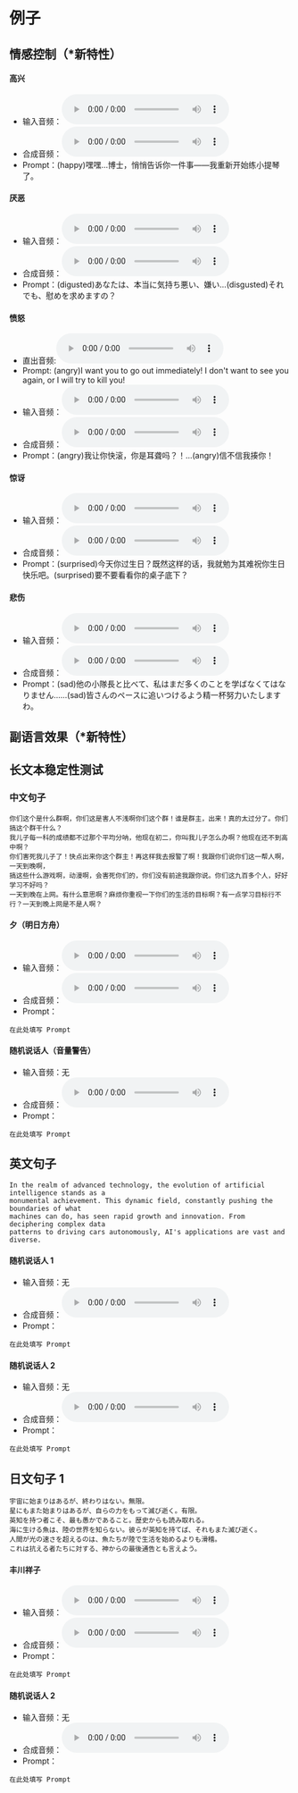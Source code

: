 # 例子

## 情感控制（*新特性）

#### 高兴
- 输入音频：<audio controls preload="auto" src="../assets/audio/zh/happy_refer.wav" />
- 合成音频：<audio controls preload="auto" src="../assets/audio/zh/happy.wav" />
- Prompt：(happy)嘿嘿...博士，悄悄告诉你一件事——我重新开始练小提琴了。

#### 厌恶
- 输入音频：<audio controls preload="auto" src="../assets/audio/ja/ref.wav" />
- 合成音频：<audio controls preload="auto" src="../assets/audio/ja/disgusted.wav" />
- Prompt：(digusted)あなたは、本当に気持ち悪い、嫌い…(disgusted)それでも、慰めを求めますの？

#### 愤怒
- 直出音频:<audio controls preload="auto" src="../assets/audio/en/angry.wav" />
- Prompt: (angry)I want you to go out immediately! I don't want to see you again, or I will try to kill you!
- 输入音频：<audio controls preload="auto" src="../assets/audio/zh/作战中4.wav" />
- 合成音频：<audio controls preload="auto" src="../assets/audio/zh/angry.wav" />
- Prompt：(angry)我让你快滚，你是耳聋吗？！...(angry)信不信我揍你！


#### 惊讶
- 输入音频：<audio controls preload="auto" src="../assets/audio/zh/surprise_ref.wav" />
- 合成音频：<audio controls preload="auto" src="../assets/audio/zh/surprise_gen.wav" />
- Prompt：(surprised)今天你过生日？既然这样的话，我就勉为其难祝你生日快乐吧。(surprised)要不要看看你的桌子底下？

#### 悲伤
- 输入音频：<audio controls preload="auto" src="../assets/audio/ja/ref2.wav" />
- 合成音频：<audio controls preload="auto" src="../assets/audio/ja/sad.wav" />
- Prompt：(sad)他の小隊長と比べて、私はまだ多くのことを学ばなくてはなりません......(sad)皆さんのペースに追いつけるよう精一杯努力いたしますわ。

## 副语言效果（*新特性）



## 长文本稳定性测试

### 中文句子 
```
你们这个是什么群啊，你们这是害人不浅啊你们这个群！谁是群主，出来！真的太过分了。你们搞这个群干什么？
我儿子每一科的成绩都不过那个平均分呐，他现在初二，你叫我儿子怎么办啊？他现在还不到高中啊？
你们害死我儿子了！快点出来你这个群主！再这样我去报警了啊！我跟你们说你们这一帮人啊，一天到晚啊，
搞这些什么游戏啊，动漫啊，会害死你们的，你们没有前途我跟你说。你们这九百多个人，好好学习不好吗？
一天到晚在上网。有什么意思啊？麻烦你重视一下你们的生活的目标啊？有一点学习目标行不行？一天到晚上网是不是人啊？
```

#### 夕（明日方舟）
- 输入音频：<audio controls preload="auto" src="../assets/audio/zh/ref1.wav" />
- 合成音频：<audio controls preload="auto" src="../assets/audio/zh/audio.wav" />
- Prompt：
```
在此处填写 Prompt
```

#### 随机说话人（音量警告）
- 输入音频：无
- 合成音频：<audio controls preload="auto" src="../assets/audio/zh/audio2.wav" />
- Prompt：
```
在此处填写 Prompt
```

## 英文句子 

```
In the realm of advanced technology, the evolution of artificial intelligence stands as a 
monumental achievement. This dynamic field, constantly pushing the boundaries of what 
machines can do, has seen rapid growth and innovation. From deciphering complex data 
patterns to driving cars autonomously, AI's applications are vast and diverse.
```

#### 随机说话人 1
- 输入音频：无
- 合成音频：<audio controls preload="auto" src="../assets/audio/en/audio.wav" />
- Prompt：
```
在此处填写 Prompt
```

#### 随机说话人 2
- 输入音频：无
- 合成音频：<audio controls preload="auto" src="../assets/audio/en/audio2.wav" />
- Prompt：
```
在此处填写 Prompt
```

## 日文句子 1

```
宇宙に始まりはあるが、終わりはない。無限。
星にもまた始まりはあるが、自らの力をもって滅び逝く。有限。
英知を持つ者こそ、最も愚かであること。歴史からも読み取れる。
海に生ける魚は、陸の世界を知らない。彼らが英知を持てば、それもまた滅び逝く。
人間が光の速さを超えるのは、魚たちが陸で生活を始めるよりも滑稽。
これは抗える者たちに対する、神からの最後通告とも言えよう。
```


#### 丰川祥子
- 输入音频：<audio controls preload="auto" src="../assets/audio/ja/ref.wav" />
- 合成音频：<audio controls preload="auto" src="../assets/audio/ja/audio.wav" />
- Prompt：
```
在此处填写 Prompt
```

#### 随机说话人 2
- 输入音频：无
- 合成音频：<audio controls preload="auto" src="../assets/audio/ja/audio2.wav" />
- Prompt：
```
在此处填写 Prompt
```